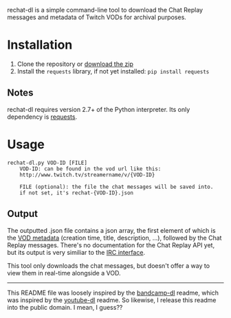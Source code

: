 rechat-dl is a simple command-line tool to download the Chat Replay messages and metadata of Twitch VODs for archival purposes.

# Installation
1. Clone the repository or [download the zip](https://github.com/kunaifire/rechat-dl/archive/master.zip)
2. Install the `requests` library, if not yet installed: `pip install requests`

## Notes
rechat-dl requires version 2.7+ of the Python interpreter. Its only dependency is [requests](https://pypi.python.org/pypi/requests).

# Usage
    rechat-dl.py VOD-ID [FILE]
    	VOD-ID: can be found in the vod url like this:
    	http://www.twitch.tv/streamername/v/{VOD-ID}
    
    	FILE (optional): the file the chat messages will be saved into.
    	if not set, it's rechat-{VOD-ID}.json

## Output
The outputted .json file contains a json array, the first element of which is the [VOD metadata](https://github.com/justintv/Twitch-API/blob/master/v3_resources/videos.md#get-videosid) (creation time, title, description, ...), followed by the Chat Replay messages. There's no documentation for the Chat Replay API yet, but its output is very similiar to the [IRC interface](https://github.com/justintv/Twitch-API/blob/master/IRC.md#privmsg).

This tool only downloads the chat messages, but doesn't offer a way to view them in real-time alongside a VOD.

---
This README file was loosely inspired by the [bandcamp-dl](https://github.com/iheanyi/bandcamp-dl/blob/master/README.md) readme, which was inspired by the [youtube-dl](https://github.com/rg3/youtube-dl/blob/master/README.md) readme. So likewise, I release this readme into the public domain. I mean, I guess??
